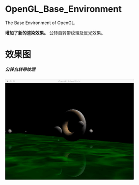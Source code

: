 # OpenGL_Base_Environment
The Base Environment of OpenGL.

**增加了新的渲染效果。**
公转自转带纹理及反光效果。

# 效果图
##### 公转自转带纹理
![公转自转带纹理](https://github.com/HYAdonisCoding/OpenGL_Base_Environment/blob/SphereWorld/Images/公转自转带纹理.gif)